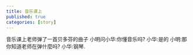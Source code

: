 ```yaml
---
title: 音乐课上
published: true
categories: [story]
---
```


音乐课上老师弹了一首贝多芬的曲子 
小明问小华:你懂音乐吗? 
小华:是的
小明:那你知道老师在弹什麼吗? 
小华:钢琴.

